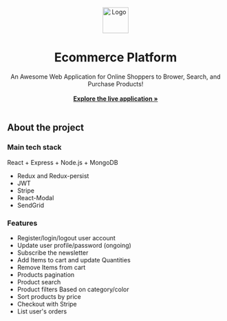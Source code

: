 <br/>
<p align="center">
<img src="./logo.png" alt="Logo" width="60" height="60">
<h1 align="center">Ecommerce Platform</h1>

<p align="center">
    An Awesome Web Application for Online Shoppers to Brower, Search, and Purchase Products!
    <br/>
    <br/>
    <a href=""><strong>Explore the live application »</strong></a>
    <br/>
    <br/>
  </p>
</p>

## About the project
### Main tech stack
React + Express + Node.js + MongoDB

- Redux and Redux-persist
- JWT
- Stripe
- React-Modal
- SendGrid

### Features
- Register/login/logout user account
- Update user profile/password (ongoing)
- Subscribe the newsletter
- Add Items to cart and update Quantities
- Remove Items from cart
- Products pagination
- Product search
- Product filters Based on category/color
- Sort products by price
- Checkout with Stripe
- List user's orders
